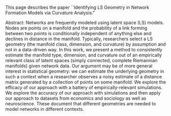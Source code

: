 This page describes the paper ``Identifying LS Geometry in Network Formation Models via Curvature Analysis."

Abstract: 
Networks are frequently modeled using latent space (LS) models. Nodes are points on a manifold and the probability of a link forming between two points is conditionally independent of anything else and declines in distance in the manifold. Typically, researchers select a LS geometry (the manifold class, dimension, and curvature) by assumption and not in a data-driven way.  In this work, we present a method to consistently estimate the manifold type, dimension, and curvature out of  an empirically relevant class of latent spaces (simply connected, complete Riemannian manifolds)  given network data.   Our argument may be of more general interest in statistical geometry: we can estimate the underlying geometry in such a context when a researcher observes a noisy  estimate of a distance matrix generated by a collection of points on some manifold. We explore the efficacy of our approach with a battery of empirically-relevant simulations. We explore the accuracy of our approach with simulations and then apply our approach to datasets from economics and sociology as well as neuroscience. These document that different geometries are needed to model networks in different contexts.



